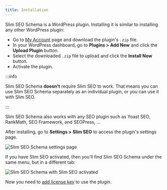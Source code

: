 ```yaml
---
title: Installation
---
```


Slim SEO Schema is a WordPress plugin. Installing it is similar to installing any other WordPress plugin:

- Go to [My Account](https://wpslimseo.com/my-account/) page and download the plugin's `.zip` file.
- In your WordPress dashboard, go to **Plugins > Add New** and click the **Upload Plugin** button.
- Select the downloaded `.zip` file to upload and click the **Install Now** button.
- Activate the plugin.

:::info

Slim SEO Schema **doesn't** require Slim SEO to work. That means you can use Slim SEO Schema separately as an individual plugin, or you can use it with Slim SEO.

:::

Slim SEO Schema also works with any SEO plugin such as Yoast SEO, RankMath, SEO Framework, and SEOPress, ...

After installing, go to **Settings > Slim SEO** to access the plugin's settings page.

![Slim SEO Schema settings page](https://i.imgur.com/NxHLY8J.png)

If you have Slim SEO activated, then you'll find Slim SEO Schema under the same menu, but in a different tab:

![Slim SEO Schema with Slim SEO activated](https://i.imgur.com/YSD4s57.png)

Now you need to [add license key](/slim-seo-schema/license/) to use the plugin.
